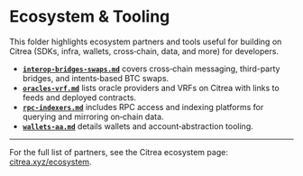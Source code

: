 # Ecosystem & Tooling

This folder highlights ecosystem partners and tools useful for building on Citrea (SDKs, infra, wallets, cross‑chain, data, and more) for developers.

- [**`interop-bridges-swaps.md`**](./interop-bridges-swaps.md) covers cross‑chain messaging, third-party bridges, and intents‑based BTC swaps.
- [**`oracles-vrf.md`**](./oracles-vrf.md) lists oracle providers and VRFs on Citrea with links to feeds and deployed contracts.
- [**`rpc-indexers.md`**](./rpc-indexers.md) includes RPC access and indexing platforms for querying and mirroring on‑chain data.
- [**`wallets-aa.md`**](./wallets-aa.md) details wallets and account‑abstraction tooling.

--- 

For the full list of partners, see the Citrea ecosystem page: [citrea.xyz/ecosystem](https://citrea.xyz/ecosystem).